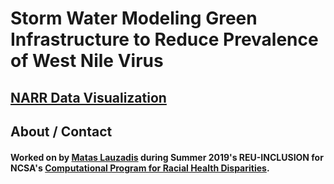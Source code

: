# Storm Water Modeling Green Infrastructure to Reduce Prevalence of West Nile Virus
## [NARR Data Visualization](./narr_data_visualization.html)
## About / Contact
#### Worked on by [Matas Lauzadis](https://github.com/mataslauzadis) during Summer 2019's REU-INCLUSION for NCSA's [Computational Program for Racial Health Disparities](https://wiki.ncsa.illinois.edu/display/CPRHD).  